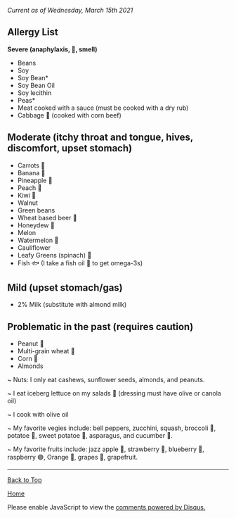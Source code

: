<i> Current as of Wednesday, March 15th 2021 </i>

## <b> Allergy List </b>

<b> Severe (anaphylaxis, 🤮, smell) </b>
- Beans
- Soy
- Soy Bean*
- Soy Bean Oil
- Soy lecithin
- Peas*
- Meat cooked with a sauce (must be cooked with a  dry rub)
- Cabbage 🥬 (cooked with corn beef)

## <b> Moderate (itchy throat and tongue, hives, discomfort, upset stomach) </b>
- Carrots 🥕
- Banana 🍌
- Pineapple 🍍
- Peach 🍑
- Kiwi 🥝
- Walnut
- Green beans
- Wheat based beer 🍺
- Honeydew 🍈
- Melon
- Watermelon 🍉
- Cauliflower
- Leafy Greens (spinach) 🥬
- Fish 🐟 (I take a fish oil 💊 to get omega-3s)

## <b> Mild (upset stomach/gas) </b>
- 2% Milk (substitute with almond milk)

## <b> Problematic in the past (requires caution) </b>
- Peanut 🥜
- Multi-grain wheat 🌾
- Corn 🌽
- Almonds

~  Nuts: I only eat cashews, sunflower seeds, almonds, and peanuts. 

~ I eat iceberg lettuce on my salads 🥬 (dressing must have olive or canola oil)

~ I cook with olive oil

~ My favorite vegies include: bell peppers, zucchini, squash, broccoli 🥦, potatoe 🥔, sweet potatoe 🍠, asparagus, and cucumber 🥒. 

~ My favorite fruits include: jazz apple 🍎, strawberry 🍓, blueberry 🔵, raspberry 🟣, Orange 🍊, grapes 🍇, grapefruit. 

* * *

<a href="https://shea08.github.io/allergy">Back to Top</a>

[Home](./)

<div id="disqus_thread"></div>
<script>

/**
*  RECOMMENDED CONFIGURATION VARIABLES: EDIT AND UNCOMMENT THE SECTION BELOW TO INSERT DYNAMIC VALUES FROM YOUR PLATFORM OR CMS.
*  LEARN WHY DEFINING THESE VARIABLES IS IMPORTANT: https://disqus.com/admin/universalcode/#configuration-variables*/
/*
var disqus_config = function () {
this.page.url = PAGE_URL;  // Replace PAGE_URL with your page's canonical URL variable
this.page.identifier = PAGE_IDENTIFIER; // Replace PAGE_IDENTIFIER with your page's unique identifier variable
};
*/
(function() { // DON'T EDIT BELOW THIS LINE
var d = document, s = d.createElement('script');
s.src = 'https://shea08.disqus.com/embed.js';
s.setAttribute('data-timestamp', +new Date());
(d.head || d.body).appendChild(s);
})();
</script>
<noscript>Please enable JavaScript to view the <a href="https://disqus.com/?ref_noscript">comments powered by Disqus.</a></noscript> 
